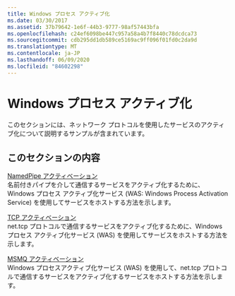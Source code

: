 ```yaml
---
title: Windows プロセス アクティブ化
ms.date: 03/30/2017
ms.assetid: 37b79642-1e6f-44b3-9777-98af57443bfa
ms.openlocfilehash: c24ef6098be447c957a58a4b7f8440c78dcdca73
ms.sourcegitcommit: cdb295dd1db589ce5169ac9ff096f01fd0c2da9d
ms.translationtype: MT
ms.contentlocale: ja-JP
ms.lasthandoff: 06/09/2020
ms.locfileid: "84602298"
---
```

# <a name="windows-process-activation"></a>Windows プロセス アクティブ化
このセクションには、ネットワーク プロトコルを使用したサービスのアクティブ化について説明するサンプルが含まれています。  
  
## <a name="in-this-section"></a>このセクションの内容  
 [NamedPipe アクティベーション](namedpipe-activation.md)  
 名前付きパイプを介して通信するサービスをアクティブ化するために、Windows プロセス アクティブ化サービス (WAS: Windows Process Activation Service) を使用してサービスをホストする方法を示します。  
  
 [TCP アクティベーション](tcp-activation.md)  
 net.tcp プロトコルで通信するサービスをアクティブ化するために、Windows プロセス アクティブ化サービス (WAS) を使用してサービスをホストする方法を示します。

 [MSMQ アクティベーション](msmq-activation.md)  
 Windows プロセスアクティブ化サービス (WAS) を使用して、net.tcp プロトコルで通信するサービスをアクティブ化するサービスをホストする方法を示します。
